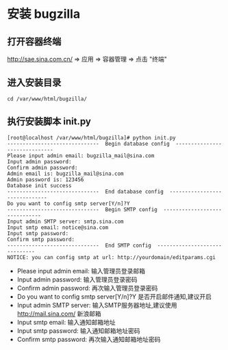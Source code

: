 
# 安装 bugzilla

## 打开容器终端

http://sae.sina.com.cn/ => 应用 => 容器管理 => 点击 "终端"

## 进入安装目录

```
cd /var/www/html/bugzilla/
```

## 执行安装脚本 init.py

```
[root@localhost /var/www/html/bugzilla]# python init.py
------------------------------  Begin database config  ------------------------------
Please input admin email: bugzilla_mail@sina.com
Input admin password: 
Confirm admin password: 
Admin email is: bugzilla_mail@sina.com 
Admin password is: 123456
Database init success
------------------------------  End database config  ------------------------------
Do you want to config smtp server[Y/n]?Y
------------------------------  Begin SMTP config  ------------------------------
Input admin SMTP server: smtp.sina.com
Input smtp email: notice@sina.com
Input smtp password: 
Confirm smtp password: 
------------------------------  End SMTP config  ------------------------------
NOTICE: you can config smtp at url: http://yourdomain/editparams.cgi
```

* Please input admin email: 输入管理员登录邮箱
* Input admin password: 输入管理员登录密码
* Confirm admin password: 再次输入管理员登录密码
* Do you want to config smtp server[Y/n]?Y 是否开启邮件通知,建议开启
* Input admin SMTP server: 输入SMTP服务器地址,建议使用 http://mail.sina.com/ 新浪邮箱
* Input smtp email: 输入通知邮箱地址
* Input smtp password: 输入通知邮箱地址密码
* Confirm smtp password: 再次输入通知邮箱地址密码


